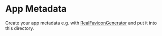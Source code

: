 # App Metadata

Create your app metadata e.g. with [RealFaviconGenerator](https://realfavicongenerator.net) and put it into this directory.
